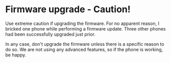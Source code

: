 # Firmware upgrade - Caution!

Use extreme caution if upgrading the firmware. For no apparent reason, I bricked one phone while performing a firmware update. Three other phones had been successfully upgraded just prior.

In any case, don't upgrade the firmware unless there is a specific reason to do so. We are not using any advanced features, so if the phone is working, be happy.
